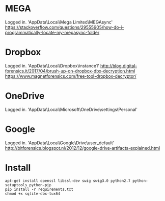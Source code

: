 # MEGA

Logged in.
'AppData\Local\Mega Limited\MEGAsync'
https://stackoverflow.com/questions/29555905/how-do-i-programmatically-locate-my-megasync-folder

# Dropbox

Logged in.
'AppData\Local\Dropbox\instance1'
http://blog.digital-forensics.it/2017/04/brush-up-on-dropbox-dbx-decryption.html
https://www.magnetforensics.com/free-tool-dropbox-decryptor/

# OneDrive

Logged in.
'AppData\Local\Microsoft\OneDrive\settings\Personal'

# Google

Logged in.
'AppData\Local\Google\Drive\user_default'
http://bitforensics.blogspot.nl/2012/12/google-drive-artifacts-explained.html

# Install

```
apt-get install openssl libssl-dev swig swig3.0 python2.7 python-setuptools python-pip
pip install -r requirements.txt
chmod +x sqlite-dbx-tux64
```
